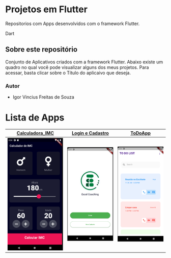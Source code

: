 # Projetos em Flutter
Repositorios com Apps desenvolvidos com o framework Flutter. 

Dart
## Sobre este repositório
Conjunto de Aplicativos criados com a  framework Flutter. Abaixo existe um quadro no qual você pode visualizar alguns dos meus projetos. Para acessar, basta clicar sobre o Título do aplicaivo que deseja.

### Autor

* Igor Vincius Freitas de Souza
 
# Lista de Apps

 | [**Calculadora_IMC**](https://github.com/igor1043/Projetos-em-Flutter/tree/main/Calculadora_IMC)      | [**Login e Cadastro**](https://github.com/igor1043/Projetos-em-Flutter/tree/main/LoginAndRegisterV1-Flutter-master)     | [**ToDoApp**](https://medium.com/@diegoveloper/flutter-fetching-parsing-json-data-c019ddddaa34)      |
|------------|-------------| -------------|
|  <img src="https://github.com/igor1043/Projetos-em-Flutter/blob/main/Calculadora_IMC/Img/IMG%20(4).png" width="250"> |  <img src="https://github.com/igor1043/Projetos-em-Flutter/blob/main/LoginAndRegisterV1-Flutter-master/Demo/Screenshot_1.png" width="250"> |    <img src="https://github.com/igor1043/Projetos-em-Flutter/blob/main/ToDoApp-Flutter-master/Demo/Screenshot_1.png" width="250"> |  
